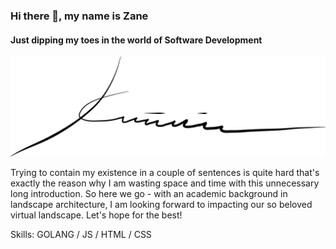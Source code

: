 ### Hi there 👋, my name is Zane
#### Just dipping my toes in the world of Software Development
![Just dipping my toes in the world of Software Development](https://github.com/CitaZane/CitaZane/blob/main/cover.png)

Trying to contain my existence in a couple of sentences is quite hard that's exactly the reason why I am wasting space and time with this unnecessary long introduction. So here we go - with an academic background in landscape architecture, I am looking forward to impacting our so beloved virtual landscape. Let's hope for the best!

Skills: GOLANG  / JS / HTML / CSS
